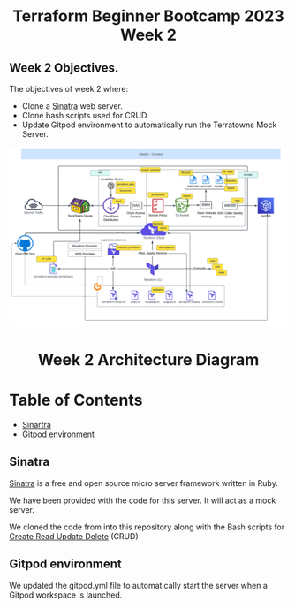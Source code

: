 # <p align=center>Terraform Beginner Bootcamp 2023 Week 2

## Week 2 Objectives.
The objectives of week 2 where:
- Clone a [Sinatra](https://en.wikipedia.org/wiki/Sinatra_%28software%29) web server.
- Clone bash scripts used for CRUD.
- Update Gitpod environment to automatically run the Terratowns Mock Server.




<p align="center">

  <img src="../assets/week2.PNG"/>

</p>

# <p align=center>Week 2 Architecture Diagram </p>

# Table of Contents

- [Sinartra](#sinatra)
- [Gitpod environment](#gitpod-environment)


## Sinatra 
[Sinatra](https://sinatrarb.com/documentation.html) is a free and open source micro server framework written in Ruby.

We have been provided with the code for this server. It will act as a mock server.

We cloned the code from into this repository along with the Bash scripts for [Create Read Update Delete](https://en.wikipedia.org/wiki/Create,_read,_update_and_delete) (CRUD)

## Gitpod environment
We updated the gitpod.yml file to automatically start the server when a Gitpod workspace is launched.